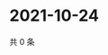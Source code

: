 # 2021-10-24

共 0 条

<!-- BEGIN WEIBO -->
<!-- 最后更新时间 Sun Oct 24 2021 10:33:47 GMT+0800 (China Standard Time) -->

<!-- END WEIBO -->
